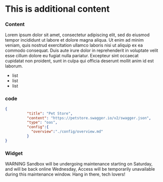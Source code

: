 # This is additional content

### Content
Lorem ipsum dolor sit amet, consectetur adipiscing elit, sed do eiusmod tempor incididunt ut labore et dolore magna aliqua. Ut enim ad minim veniam, quis nostrud exercitation ullamco laboris nisi ut aliquip ex ea commodo consequat. Duis aute irure dolor in reprehenderit in voluptate velit esse cillum dolore eu fugiat nulla pariatur. Excepteur sint occaecat cupidatat non proident, sunt in culpa qui officia deserunt mollit anim id est laborum.

* list
* list
* list


### code
```json
{
          "title": "Pet Store",
          "content": "https://petstore.swagger.io/v2/swagger.json",
          "type": "oas",
          "config":{
            "overview":"./config/overview.md"
          }
}
```

### Widget
<pubhub-SiteNotification>
  <type>WARNING</type>
  <title>WARNING - Maintenance Alert</title>
  <description>Sandbox will be undergoing maintenance starting on Saturday, and will be back online Wednesday, Access will be temporarily unavailable during this maintenance window. Hang in there, tech lovers!</description>
</pubhub-SiteNotification>
